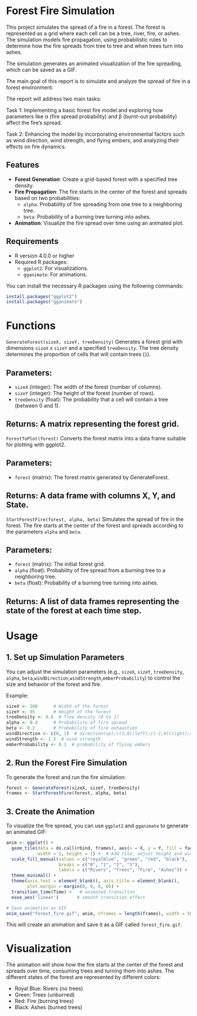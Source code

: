 # Forest Fire Simulation

This project simulates the spread of a fire in a forest. The forest is represented as a grid where each cell can be a tree, river, fire, or ashes. The simulation models fire propagation, using probabilistic rules to determine how the fire spreads from tree to tree and when trees turn into ashes.

The simulation generates an animated visualization of the fire spreading, which can be saved as a GIF.

The main goal of this report is to simulate and analyze the spread of fire in a forest environment.

The report will address two main tasks:

Task 1: Implementing a basic forest fire model and exploring how parameters like α (fire spread probability) and β (burnt-out probability) affect the fire’s spread.

Task 2: Enhancing the model by incorporating environmental factors such as wind direction, wind strength, and flying embers, and analyzing their effects on fire dynamics.


## Features

- **Forest Generation**: Create a grid-based forest with a specified tree density.
- **Fire Propagation**: The fire starts in the center of the forest and spreads based on two probabilities:
  - `alpha`: Probability of fire spreading from one tree to a neighboring tree.
  - `beta`: Probability of a burning tree turning into ashes.
- **Animation**: Visualize the fire spread over time using an animated plot.

## Requirements

- R version 4.0.0 or higher
- Required R packages:
  - `ggplot2`: For visualizations.
  - `gganimate`: For animations.

You can install the necessary R packages using the following commands:

```r
install.packages("ggplot2")
install.packages("gganimate")

```
# Functions

`GenerateForest(sizeX, sizeY, treeDensity)`
Generates a forest grid with dimensions `sizeX` x `sizeY` and a specified `treeDensity`. 
The tree density determines the proportion of cells that will contain trees (`1`).

## Parameters:

- `sizeX` (integer): The width of the forest (number of columns).
- `sizeY` (integer): The height of the forest (number of rows).
- `treeDensity` (float): The probability that a cell will contain a tree (between 0 and 1).
## Returns: A matrix representing the forest grid.

`ForestToPlot(forest)`
Converts the forest matrix into a data frame suitable for plotting with ggplot2.

## Parameters:

- `forest` (matrix): The forest matrix generated by GenerateForest.
## Returns: A data frame with columns X, Y, and State.

`StartForestFire(forest, alpha, beta)`
Simulates the spread of fire in the forest. 
The fire starts at the center of the forest and spreads according to the parameters `alpha` and `beta`.

## Parameters:

- `forest` (matrix): The initial forest grid.
- `alpha` (float): Probability of fire spread from a burning tree to a neighboring tree.
- `beta` (float): Probability of a burning tree turning into ashes.

## Returns: A list of data frames representing the state of the forest at each time step.

# Usage
## 1. Set up Simulation Parameters
You can adjust the simulation parameters (e.g., `sizeX`, `sizeY`, `treeDensity`, `alpha`, `beta`,`windDirection`,`windStrength`,`emberProbability`) to control the size and behavior of the forest and fire.

Example:
```r
sizeX <- 100      # Width of the forest
sizeY <- 95       # Height of the forest
treeDensity <- 0.8  # Tree density (0 to 1)
alpha <- 0.4      # Probability of fire spread
beta <- 0.2       # Probability of fire exhaustion
windDirection <- c(0, 1)  # direction(up);c(1,0)(left);c(-1,0)(right);c(0,-1)(down)
windStrength <- 1.5  # wind strength
emberProbability <- 0.1  # probability of flying embers
```

## 2. Run the Forest Fire Simulation
To generate the forest and run the fire simulation:

```r
forest <- GenerateForest(sizeX, sizeY, treeDensity)
frames <- StartForestFire(forest, alpha, beta)
```

## 3. Create the Animation
To visualize the fire spread, you can use `ggplot2` and `gganimate` to generate an animated GIF:

```r
anim <- ggplot() +
  geom_tile(data = do.call(rbind, frames), aes(x = X, y = Y, fill = factor(State)), 
            width = 1, height = 1) +  # Add tile, adjust height and width
  scale_fill_manual(values = c("royalblue", "green", "red", "black"), 
                    breaks = c("0", "1", "2", "3"), 
                    labels = c("Rivers", "Trees", "Fire", "Ashes")) +
  theme_minimal() +
  theme(axis.text = element_blank(), axis.title = element_blank(), 
        plot.margin = margin(0, 0, 0, 0)) +
  transition_time(Time) +   # animated transition
  ease_aes('linear')       # smooth transition effect

# Save animation as GIF
anim_save("forest_fire.gif", anim, nframes = length(frames), width = 500, height = 500)
```
This will create an animation and save it as a GIF called `forest_fire.gif`.

# Visualization
The animation will show how the fire starts at the center of the forest 
and spreads over time, consuming trees and turning them into ashes. 
The different states of the forest are represented by different colors:
- Royal Blue: Rivers (no trees)
- Green: Trees (unburned)
- Red: Fire (burning trees)
- Black: Ashes (burned trees)






